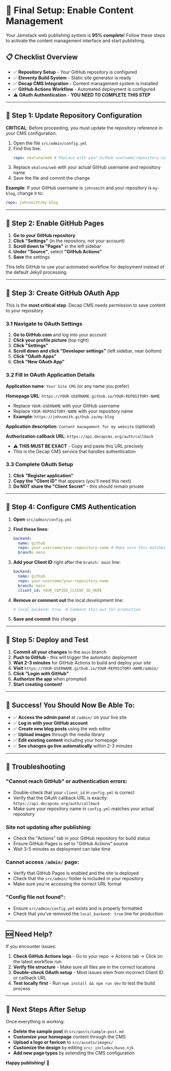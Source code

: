 # 🔐 Final Setup: Enable Content Management

Your Jamstack web publishing system is **95% complete**! Follow these steps to activate the content management interface and start publishing.

## 📋 Checklist Overview

- ✅ **Repository Setup** - Your GitHub repository is configured
- ✅ **Eleventy Build System** - Static site generator is ready
- ✅ **Decap CMS Integration** - Content management system is installed
- ✅ **GitHub Actions Workflow** - Automated deployment is configured
- ⚠️ **OAuth Authentication** - **YOU NEED TO COMPLETE THIS STEP**

---

## 🚨 Step 1: Update Repository Configuration

**CRITICAL**: Before proceeding, you must update the repository reference in your CMS configuration.

1. Open the file `src/admin/config.yml`
2. Find this line:
   ```yaml
   repo: okaluna/web # Replace with your GitHub username/repository-name
   ```
3. Replace `okaluna/web` with your actual GitHub username and repository name
4. Save the file and commit the change

**Example**: If your GitHub username is `johnsmith` and your repository is `my-blog`, change it to:

```yaml
repo: johnsmith/my-blog
```

---

## 🔧 Step 2: Enable GitHub Pages

1. **Go to your GitHub repository**
2. **Click "Settings"** (in the repository, not your account)
3. **Scroll down to "Pages"** in the left sidebar
4. **Under "Source"**, select **"GitHub Actions"**
5. **Save** the settings

This tells GitHub to use your automated workflow for deployment instead of the default Jekyll processing.

---

## 🔐 Step 3: Create GitHub OAuth App

This is the **most critical step**. Decap CMS needs permission to save content to your repository.

### 3.1 Navigate to OAuth Settings

1. **Go to GitHub.com** and log into your account
2. **Click your profile picture** (top right)
3. **Click "Settings"**
4. **Scroll down and click "Developer settings"** (left sidebar, near bottom)
5. **Click "OAuth Apps"**
6. **Click "New OAuth App"**

### 3.2 Fill in OAuth Application Details

**Application name**: `Your Site CMS` (or any name you prefer)

**Homepage URL**: `https://YOUR-USERNAME.github.io/YOUR-REPOSITORY-NAME`

- Replace `YOUR-USERNAME` with your GitHub username
- Replace `YOUR-REPOSITORY-NAME` with your repository name
- **Example**: `https://johnsmith.github.io/my-blog`

**Application description**: `Content management for my website` (optional)

**Authorization callback URL**: `https://api.decapcms.org/auth/callback`

- ⚠️ **THIS MUST BE EXACT** - Copy and paste this URL precisely
- This is the Decap CMS service that handles authentication

### 3.3 Complete OAuth Setup

1. **Click "Register application"**
2. **Copy the "Client ID"** that appears (you'll need this next)
3. **Do NOT share the "Client Secret"** - this should remain private

---

## 🔑 Step 4: Configure CMS Authentication

1. **Open** `src/admin/config.yml`
2. **Find these lines**:

   ```yaml
   backend:
     name: github
     repo: your-username/your-repository-name # Make sure this matches your repo
     branch: main
   ```

3. **Add your Client ID** right after the `branch: main` line:

   ```yaml
   backend:
     name: github
     repo: your-username/your-repository-name
     branch: main
     client_id: YOUR_COPIED_CLIENT_ID_HERE
   ```

4. **Remove or comment out** the local development line:

   ```yaml
   # local_backend: true  # Comment this out for production
   ```

5. **Save and commit** this change

---

## 🚀 Step 5: Deploy and Test

1. **Commit all your changes** to the `main` branch
2. **Push to GitHub** - this will trigger the automatic deployment
3. **Wait 2-3 minutes** for GitHub Actions to build and deploy your site
4. **Visit** `https://YOUR-USERNAME.github.io/YOUR-REPOSITORY-NAME/admin/`
5. **Click "Login with GitHub"**
6. **Authorize the app** when prompted
7. **Start creating content!**

---

## 🎉 Success! You Should Now Be Able To:

- ✅ **Access the admin panel** at `/admin/` on your live site
- ✅ **Log in with your GitHub account**
- ✅ **Create new blog posts** using the web editor
- ✅ **Upload images** through the media library
- ✅ **Edit existing content** including your homepage
- ✅ **See changes go live automatically** within 2-3 minutes

---

## 🔧 Troubleshooting

### "Cannot reach GitHub" or authentication errors:

- Double-check that your `client_id` in `config.yml` is correct
- Verify that the OAuth callback URL is exactly: `https://api.decapcms.org/auth/callback`
- Make sure your repository name in `config.yml` matches your actual repository

### Site not updating after publishing:

- Check the "Actions" tab in your GitHub repository for build status
- Ensure GitHub Pages is set to "GitHub Actions" source
- Wait 3-5 minutes as deployment can take time

### Cannot access `/admin/` page:

- Verify that GitHub Pages is enabled and the site is deployed
- Check that the `src/admin/` folder is included in your repository
- Make sure you're accessing the correct URL format

### "Config file not found":

- Ensure `src/admin/config.yml` exists and is properly formatted
- Check that you've removed the `local_backend: true` line for production

---

## 🆘 Need Help?

If you encounter issues:

1. **Check GitHub Actions logs** - Go to your repo → Actions tab → Click on the latest workflow run
2. **Verify file structure** - Make sure all files are in the correct locations
3. **Double-check OAuth setup** - Most issues stem from incorrect Client ID or callback URL
4. **Test locally first** - Run `npm install && npm run dev` to test the build process

---

## 🏁 Next Steps After Setup

Once everything is working:

- **Delete the sample post** in `src/posts/sample-post.md`
- **Customize your homepage** content through the CMS
- **Upload a logo or favicon** to `src/assets/images/`
- **Customize the design** by editing `src/_includes/base.njk`
- **Add new page types** by extending the CMS configuration

**Happy publishing!** 🎊
